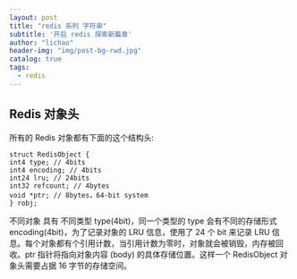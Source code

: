 ```yaml
---
layout: post
title: "redis 系列 字符串"
subtitle: '开启 redis 探索新篇章'
author: "lichao"
header-img: "img/post-bg-rwd.jpg"
catalog: true
tags:
  - redis 
---
```



## Redis 对象头

所有的 Redis 对象都有下面的这个结构头:

```
struct RedisObject {
int4 type; // 4bits
int4 encoding; // 4bits
int24 lru; // 24bits
int32 refcount; // 4bytes
void *ptr; // 8bytes，64-bit system
} robj;
```

不同对象 具有 不同类型 type(4bit)，同一个类型的 type 会有不同的存储形式 encoding(4bit)，为了记录对象的 LRU 信息，使用了 24 个 bit 来记录 LRU 信息。每个对象都有个引用计数，当引用计数为零时，对象就会被销毁，内存被回收。ptr 指针将指向对象内容 (body) 的具体存储位置。这样一个 RedisObject 对象头需要占据 16 字节的存储空间。